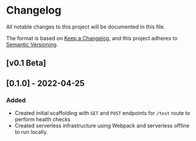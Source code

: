 # Changelog
All notable changes to this project will be documented in this file.

The format is based on [Keep a Changelog](https://keepachangelog.com/en/1.0.0/),
and this project adheres to [Semantic Versioning](https://semver.org/spec/v2.0.0.html).

## [v0.1 Beta]

## [0.1.0] - 2022-04-25
### Added
- Created initial scaffolding with `GET` and `POST` endpoints for `/test` route to perform health checks
- Created serverless infrastructure using Webpack and serverless offline to run locally.